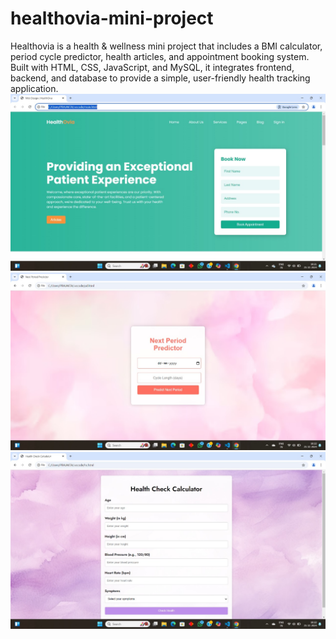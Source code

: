 # healthovia-mini-project
Healthovia is a health & wellness mini project that includes a BMI calculator, period cycle predictor, health articles, and appointment booking system. Built with HTML, CSS, JavaScript, and MySQL, it integrates frontend, backend, and database to provide a simple, user-friendly health tracking application.
![image alt](https://github.com/prajaktaukirde/healthovia-mini-project/blob/9b864e1187cab45525ae73ca6928a9f68bcb4aa9/1000077557.jpg)
![image alt](https://github.com/prajaktaukirde/healthovia-mini-project/blob/2a06c62ff2c97bc72861c4df230035cbef4fa602/1000077560.jpg)
![image alt](https://github.com/prajaktaukirde/healthovia-mini-project/blob/8964331c2af60997674ef08b8f7c522b1e69a6ab/1000077564.jpg)
